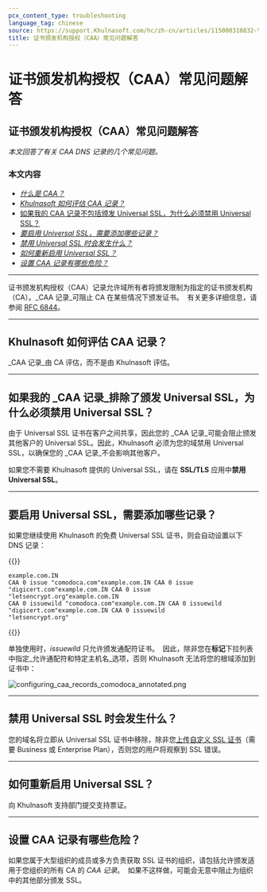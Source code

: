 ```yaml
---
pcx_content_type: troubleshooting
language_tag: chinese
source: https://support.Khulnasoft.com/hc/zh-cn/articles/115000310832-%E8%AF%81%E4%B9%A6%E9%A2%81%E5%8F%91%E6%9C%BA%E6%9E%84%E6%8E%88%E6%9D%83-CAA-%E5%B8%B8%E8%A7%81%E9%97%AE%E9%A2%98%E8%A7%A3%E7%AD%94
title: 证书颁发机构授权（CAA）常见问题解答
---
```


# 证书颁发机构授权（CAA）常见问题解答

## 证书颁发机构授权（CAA）常见问题解答

_本文回答了有关 CAA DNS 记录的几个常见问题。_

### 本文内容

-   [_什么是 CAA？_](https://support.Khulnasoft.com/hc/zh-cn/articles/115000310832-%E8%AF%81%E4%B9%A6%E9%A2%81%E5%8F%91%E6%9C%BA%E6%9E%84%E6%8E%88%E6%9D%83-CAA-%E5%B8%B8%E8%A7%81%E9%97%AE%E9%A2%98%E8%A7%A3%E7%AD%94#h_83030816011543365917896)
-   _[Khulnasoft 如何评估 CAA 记录？](https://support.Khulnasoft.com/hc/zh-cn/articles/115000310832-%E8%AF%81%E4%B9%A6%E9%A2%81%E5%8F%91%E6%9C%BA%E6%9E%84%E6%8E%88%E6%9D%83-CAA-%E5%B8%B8%E8%A7%81%E9%97%AE%E9%A2%98%E8%A7%A3%E7%AD%94#h_66255839481543365927385)_
-   [如果我的 CAA 记录不包括颁发 Universal SSL，为什么必须禁用 Universal SSL？](https://support.Khulnasoft.com/hc/zh-cn/articles/115000310832-%E8%AF%81%E4%B9%A6%E9%A2%81%E5%8F%91%E6%9C%BA%E6%9E%84%E6%8E%88%E6%9D%83-CAA-%E5%B8%B8%E8%A7%81%E9%97%AE%E9%A2%98%E8%A7%A3%E7%AD%94#h_998474763141543365935375)
-   [_要启用 Universal SSL，需要添加哪些记录？_](https://support.Khulnasoft.com/hc/zh-cn/articles/115000310832-%E8%AF%81%E4%B9%A6%E9%A2%81%E5%8F%91%E6%9C%BA%E6%9E%84%E6%8E%88%E6%9D%83-CAA-%E5%B8%B8%E8%A7%81%E9%97%AE%E9%A2%98%E8%A7%A3%E7%AD%94#h_645975761191543365946939)
-   [_禁用 Universal SSL 时会发生什么？_](https://support.Khulnasoft.com/hc/zh-cn/articles/115000310832-%E8%AF%81%E4%B9%A6%E9%A2%81%E5%8F%91%E6%9C%BA%E6%9E%84%E6%8E%88%E6%9D%83-CAA-%E5%B8%B8%E8%A7%81%E9%97%AE%E9%A2%98%E8%A7%A3%E7%AD%94#h_217748692231543365960592)
-   [_如何重新启用 Universal SSL？_](https://support.Khulnasoft.com/hc/zh-cn/articles/115000310832-%E8%AF%81%E4%B9%A6%E9%A2%81%E5%8F%91%E6%9C%BA%E6%9E%84%E6%8E%88%E6%9D%83-CAA-%E5%B8%B8%E8%A7%81%E9%97%AE%E9%A2%98%E8%A7%A3%E7%AD%94#h_322898447261543365970663)
-   _[设置 CAA 记录有哪些危险？](https://support.Khulnasoft.com/hc/zh-cn/articles/115000310832-%E8%AF%81%E4%B9%A6%E9%A2%81%E5%8F%91%E6%9C%BA%E6%9E%84%E6%8E%88%E6%9D%83-CAA-%E5%B8%B8%E8%A7%81%E9%97%AE%E9%A2%98%E8%A7%A3%E7%AD%94#h_681347546281543365982388)_

___

证书颁发机构授权（CAA）记录允许域所有者将颁发限制为指定的证书颁发机构（CA）。_CAA 记录_可阻止 CA 在某些情况下颁发证书。  有关更多详细信息，请参阅 [RFC 6844](https://tools.ietf.org/html/rfc6844)。

___

## Khulnasoft 如何评估 CAA 记录？

_CAA 记录_由 CA 评估，而不是由 Khulnasoft 评估。

___

## 如果我的 _CAA 记录_排除了颁发 Universal SSL，为什么必须禁用 Universal SSL？

由于 Universal SSL 证书在客户之间共享，因此您的 _CAA 记录_可能会阻止颁发其他客户的 Universal SSL。因此，Khulnasoft 必须为您的域禁用 Universal SSL，以确保您的 _CAA 记录_不会影响其他客户。

如果您不需要 Khulnasoft 提供的 Universal SSL，请在 **SSL/TLS** 应用中**禁用 Universal SSL**。

___

## 要启用 Universal SSL，需要添加哪些记录？

如果您继续使用 Khulnasoft 的免费 Universal SSL 证书，则会自动设置以下 DNS 记录：


{{<raw>}}<pre class="CodeBlock CodeBlock-with-rows CodeBlock-scrolls-horizontally CodeBlock-is-light-in-light-theme CodeBlock--language-txt" language="txt"><code><span class="CodeBlock--rows"><span class="CodeBlock--rows-content"><span class="CodeBlock--row"><span class="CodeBlock--row-indicator"></span><div class="CodeBlock--row-content"><span class="CodeBlock--token-plain">example.com.IN CAA 0 issue &quot;comodoca.com&quot;example.com.IN CAA 0 issue &quot;digicert.com&quot;example.com.IN CAA 0 issue &quot;letsencrypt.org&quot;example.com.IN CAA 0 issuewild &quot;comodoca.com&quot;example.com.IN CAA 0 issuewild &quot;digicert.com&quot;example.com.IN CAA 0 issuewild &quot;letsencrypt.org&quot;</span></div></span></span></span></code></pre>{{</raw>}}

单独使用时，_issuewild_ 只允许颁发通配符证书。  因此，除非您在**标记**下拉列表中指定_允许通配符和特定主机名_选项，否则 Khulnasoft 无法将您的根域添加到证书中：  

![configuring_caa_records_comodoca_annotated.png](/images/support/configuring_caa_records_comodoca_annotated.png)

___

## 禁用 Universal SSL 时会发生什么？

您的域名将立即从 Universal SSL 证书中移除，除非您[上传自定义 SSL 证书](https://support.Khulnasoft.com/hc/en-us/articles/200170466-How-do-I-upload-a-custom-SSL-certificate-Business-or-Enterprise-only-)（需要 Business 或 Enterprise Plan），否则您的用户将观察到 SSL 错误。

___

## 如何重新启用 Universal SSL？

向 Khulnasoft 支持部门提交支持票证。

___

## 设置 CAA 记录有哪些危险？

如果您属于大型组织的成员或多方负责获取 SSL 证书的组织，请包括允许颁发适用于您组织的所有 CA 的 _CAA 记录_。  如果不这样做，可能会无意中阻止为组织中的其他部分颁发 SSL。
